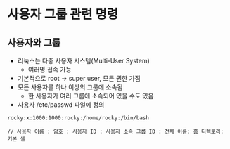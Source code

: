 # 사용자 그룹 관련 명령

## 사용자와 그룹
- 리눅스는 다중 사용자 시스템(Multi-User System)
  - 여러명 접속 가능
- 기본적으로 root -> super user, 모든 권한 가짐
- 모든 사용자를 하나 이상의 그룹에 소속됨
  - 한 사용자가 여러 그룹에 소속되어 있을 수도 있음
- 사용자 /etc/passwd 파일에 정의
```
rocky:x:1000:1000:rocky:/home/rocky:/bin/bash

// 사용자 이름 : 암호 : 사용자 ID : 사용자 소속 그룹 ID : 전체 이름: 홈 디렉토리: 기본 셸

```
